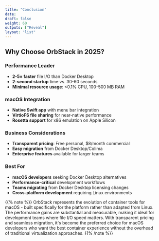 ```yaml
---
title: "Conclusion"
date: 
draft: false
weight: 60
outputs: ["Reveal"]
layout: "list"
---
```


## Why Choose OrbStack in 2025?

### Performance Leader
- **2-5× faster** file I/O than Docker Desktop
- **2-second startup** time vs. 30-60 seconds
- **Minimal resource usage**: <0.1% CPU, 100-500 MB RAM

### macOS Integration
- **Native Swift app** with menu bar integration
- **VirtioFS file sharing** for near-native performance
- **Rosetta support** for x86 emulation on Apple Silicon

### Business Considerations
- **Transparent pricing**: Free personal, $8/month commercial
- **Easy migration** from Docker Desktop/Colima
- **Enterprise features** available for larger teams

### Best For
- **macOS developers** seeking Docker Desktop alternatives
- **Performance-critical** development workflows
- **Teams migrating** from Docker Desktop licensing changes
- **Cross-platform development** requiring Linux environments

{{% note %}}
OrbStack represents the evolution of container tools for macOS - built specifically for the platform rather than adapted from Linux. The performance gains are substantial and measurable, making it ideal for development teams where file I/O speed matters. With transparent pricing and seamless migration, it's become the preferred choice for macOS developers who want the best container experience without the overhead of traditional virtualization approaches.
{{% /note %}}
